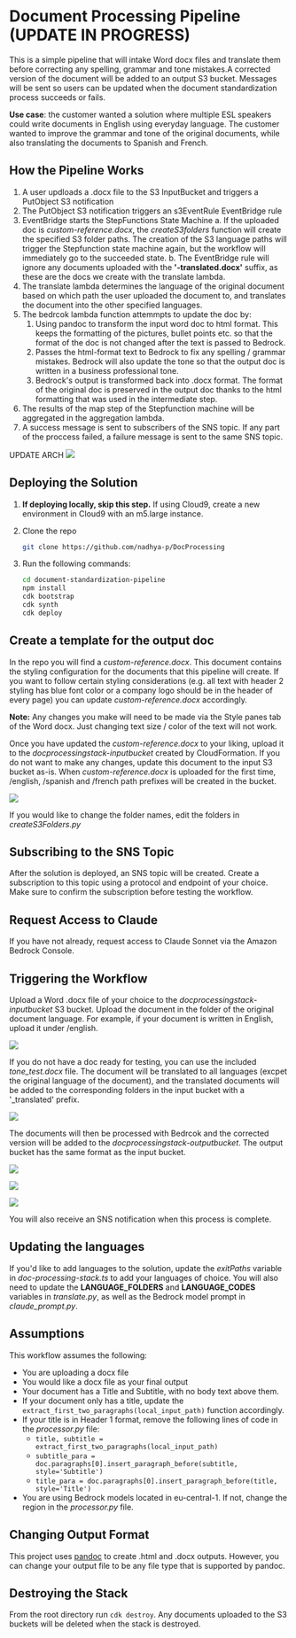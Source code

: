 # Document Processing Pipeline (UPDATE IN PROGRESS)

This is a simple pipeline that will intake Word docx files and translate them before correcting any spelling, grammar and tone mistakes.A corrected version of the document will be added to an output S3 bucket. Messages will be sent so users can be updated when the document standardization process succeeds or fails. 

**Use case**: the customer wanted a solution where multiple ESL speakers could write documents in English using everyday language. The customer wanted to improve the grammar and tone of the original documents, while also translating the documents to Spanish and French.

## How the Pipeline Works
1. A user updloads a .docx file to the S3 InputBucket and triggers a PutObject S3 notification
2. The PutObject S3 notification triggers an s3EventRule EventBridge rule
3. EventBridge starts the StepFunctions State Machine
    a. If the uploaded doc is _custom-reference.docx_, the _createS3folders_ function will create the specified S3 folder paths. The creation of the S3 language paths will trigger the Stepfunction state machine again, but the workflow will immediately go to the succeeded state.
    b. The EventBridge rule will ignore any documents uploaded with the **'-translated.docx'** suffix, as these are the docs we create with the translate lambda.
4. The translate lambda determines the language of the original document based on which path the user uploaded the document to, and translates the document into the other specified languages.
5. The bedrcok lambda function attemmpts to update the doc by:
    1. Using pandoc to transform the input word doc to html format. This keeps the formatting of the pictures, bullet points etc. so that the format of the doc is not changed after the text is passed to Bedrock.
    2. Passes the html-format text to Bedrock to fix any spelling / grammar mistakes. Bedrock will also update the tone so that the output doc is written in a business professional tone.
    3. Bedrock's output is transformed back into .docx format. The format of the original doc is preserved in the output doc thanks to the html formatting that was used in the intermediate step.
6. The results of the map step of the Stepfunction machine will be aggregated in the aggregation lambda.
7. A success message is sent to subscribers of the SNS topic. If any part of the proccess failed, a failure message is sent to the same SNS topic.

UPDATE ARCH
![](Architecture.png)


## Deploying the Solution
1. **If deploying locally, skip this step.** If using Cloud9, create a new environment in Cloud9 with an m5.large instance.
2. Clone the repo
    ```bash
    git clone https://github.com/nadhya-p/DocProcessing
    ```
3. Run the following commands: 

    ```bash
    cd document-standardization-pipeline
    npm install
    cdk bootstrap
    cdk synth
    cdk deploy
    ```

## Create a template for the output doc
In the repo you will find a _custom-reference.docx_. This document contains the styling configuration for the documents that this pipeline will create. If you want to follow certain styling considerations (e.g. all text with header 2 styling has blue font color or a company logo should be in the header of every page) you can update _custom-reference.docx_ accordingly. 

**Note:** Any changes you make will need to be made via the Style panes tab of the Word docx. Just changing text size / color of the text will not work.

Once you have updated the _custom-reference.docx_ to your liking, upload it to the _docprocessingstack-inputbucket_ created by CloudFormation. If you do not want to make any changes, update this document to the input S3 bucket as-is. When _custom-reference.docx_ is uploaded for the first time, /english, /spanish and /french path prefixes will be created in the bucket.

![](pictures/input_bucket.png)

If you would like to change the folder names, edit the folders in _createS3Folders.py_

## Subscribing to the SNS Topic
After the solution is deployed, an SNS topic will be created. Create a subscription to this topic using a protocol and endpoint of your choice. Make sure to confirm the subscription before testing the workflow.

## Request Access to Claude
If you have not already, request access to Claude Sonnet via the Amazon Bedrock Console.

## Triggering the Workflow
Upload a Word .docx file of your choice to the _docprocessingstack-inputbucket_ S3 bucket. Upload the document in the folder of the original document language. For example, if your document is written in English, upload it under /english.

![](pictures/upload_tone_test.png)

If you do not have a doc ready for testing, you can use the included *tone_test.docx* file. The document will be translated to all languages (excpet the original language of the document), and the translated documents will be added to the corresponding folders in the input bucket with a '_translated' prefix. 

![](pictures/translated_doc.png)


The documents will then be processed with Bedrcok and the corrected version will be added to the _docprocessingstack-outputbucket_. The output bucket has the same format as the input bucket.

![](pictures/output_bucket.png)

![](pictures/english.png)

![](pictures/french.png)

You will also receive an SNS notification when this process is complete.


## Updating the languages
If you'd like to add languages to the solution, update the _exitPaths_ variable in _doc-processing-stack.ts_ to add your languages of choice. You will also need to update the __LANGUAGE_FOLDERS__ and __LANGUAGE_CODES__ variables in _translate.py_, as well as the Bedrock model prompt in *claude_prompt.py*.

## Assumptions
This workflow assumes the following:
* You are uploading a docx file
* You would like a docx file as your final output
* Your document has a Title and Subtitle, with no body text above them.
* If your document only has a title, update the ```extract_first_two_paragraphs(local_input_path)``` function accordingly.
* If your title is in Header 1 format, remove the following lines of code in the _processor.py_ file: 
    * ```title, subtitle = extract_first_two_paragraphs(local_input_path)```
    * ```subtitle_para = doc.paragraphs[0].insert_paragraph_before(subtitle, style='Subtitle')```
    * ```title_para = doc.paragraphs[0].insert_paragraph_before(title, style='Title')```
* You are using Bedrock models located in eu-central-1. If not, change the region in the _processor.py_ file.

## Changing Output Format
This project uses [pandoc](https://pandoc.org/) to create .html and .docx outputs. However, you can change your output file to be any file type that is supported by pandoc.

## Destroying the Stack
From the root directory run ```cdk destroy```. Any documents uploaded to the S3 buckets will be deleted when the stack is destroyed.